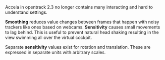Accela in opentrack 2.3 no longer contains many interacting and hard to understand settings.

**Smoothing** reduces value changes between frames that happen with noisy trackers like ones based on webcams.
**Sensitivity** causes small movements to lag behind. This is useful to prevent natural head shaking resulting in the view swimming all over the virtual cockpit.

Separate **sensitivity** values exist for rotation and translation. These are expressed in separate units with arbitrary scales.